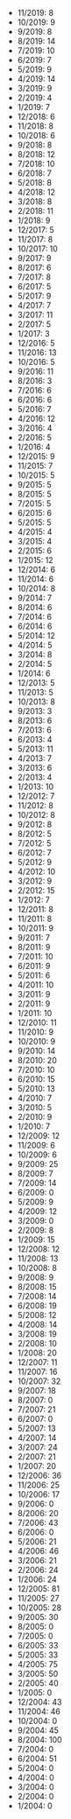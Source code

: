 *  11/2019: 8
*  10/2019: 9
*  9/2019: 8
*  8/2019: 14
*  7/2019: 10
*  6/2019: 7
*  5/2019: 9
*  4/2019: 14
*  3/2019: 9
*  2/2019: 4
*  1/2019: 7
*  12/2018: 6
*  11/2018: 8
*  10/2018: 6
*  9/2018: 8
*  8/2018: 12
*  7/2018: 10
*  6/2018: 7
*  5/2018: 8
*  4/2018: 12
*  3/2018: 8
*  2/2018: 11
*  1/2018: 9
*  12/2017: 5
*  11/2017: 8
*  10/2017: 10
*  9/2017: 9
*  8/2017: 6
*  7/2017: 8
*  6/2017: 5
*  5/2017: 9
*  4/2017: 7
*  3/2017: 11
*  2/2017: 5
*  1/2017: 3
*  12/2016: 5
*  11/2016: 13
*  10/2016: 5
*  9/2016: 11
*  8/2016: 3
*  7/2016: 6
*  6/2016: 6
*  5/2016: 7
*  4/2016: 12
*  3/2016: 4
*  2/2016: 5
*  1/2016: 4
*  12/2015: 9
*  11/2015: 7
*  10/2015: 5
*  9/2015: 5
*  8/2015: 5
*  7/2015: 5
*  6/2015: 6
*  5/2015: 5
*  4/2015: 4
*  3/2015: 4
*  2/2015: 6
*  1/2015: 12
*  12/2014: 6
*  11/2014: 6
*  10/2014: 8
*  9/2014: 7
*  8/2014: 6
*  7/2014: 6
*  6/2014: 6
*  5/2014: 12
*  4/2014: 5
*  3/2014: 8
*  2/2014: 5
*  1/2014: 6
*  12/2013: 5
*  11/2013: 5
*  10/2013: 8
*  9/2013: 3
*  8/2013: 6
*  7/2013: 6
*  6/2013: 4
*  5/2013: 11
*  4/2013: 7
*  3/2013: 6
*  2/2013: 4
*  1/2013: 10
*  12/2012: 7
*  11/2012: 8
*  10/2012: 8
*  9/2012: 8
*  8/2012: 5
*  7/2012: 5
*  6/2012: 7
*  5/2012: 9
*  4/2012: 10
*  3/2012: 9
*  2/2012: 15
*  1/2012: 7
*  12/2011: 8
*  11/2011: 8
*  10/2011: 9
*  9/2011: 7
*  8/2011: 9
*  7/2011: 10
*  6/2011: 9
*  5/2011: 6
*  4/2011: 10
*  3/2011: 9
*  2/2011: 9
*  1/2011: 10
*  12/2010: 11
*  11/2010: 9
*  10/2010: 9
*  9/2010: 14
*  8/2010: 20
*  7/2010: 10
*  6/2010: 15
*  5/2010: 13
*  4/2010: 7
*  3/2010: 5
*  2/2010: 9
*  1/2010: 7
*  12/2009: 12
*  11/2009: 6
*  10/2009: 6
*  9/2009: 25
*  8/2009: 7
*  7/2009: 14
*  6/2009: 0
*  5/2009: 9
*  4/2009: 12
*  3/2009: 0
*  2/2009: 8
*  1/2009: 15
*  12/2008: 12
*  11/2008: 13
*  10/2008: 8
*  9/2008: 9
*  8/2008: 15
*  7/2008: 14
*  6/2008: 19
*  5/2008: 12
*  4/2008: 14
*  3/2008: 19
*  2/2008: 10
*  1/2008: 20
*  12/2007: 11
*  11/2007: 16
*  10/2007: 32
*  9/2007: 18
*  8/2007: 0
*  7/2007: 21
*  6/2007: 0
*  5/2007: 13
*  4/2007: 14
*  3/2007: 24
*  2/2007: 21
*  1/2007: 20
*  12/2006: 36
*  11/2006: 25
*  10/2006: 17
*  9/2006: 0
*  8/2006: 20
*  7/2006: 43
*  6/2006: 0
*  5/2006: 21
*  4/2006: 46
*  3/2006: 21
*  2/2006: 24
*  1/2006: 24
*  12/2005: 81
*  11/2005: 27
*  10/2005: 28
*  9/2005: 30
*  8/2005: 0
*  7/2005: 0
*  6/2005: 33
*  5/2005: 33
*  4/2005: 75
*  3/2005: 50
*  2/2005: 40
*  1/2005: 0
*  12/2004: 43
*  11/2004: 46
*  10/2004: 0
*  9/2004: 45
*  8/2004: 100
*  7/2004: 0
*  6/2004: 51
*  5/2004: 0
*  4/2004: 0
*  3/2004: 0
*  2/2004: 0
*  1/2004: 0